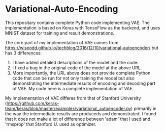 # Variational-Auto-Encoding
This repositary contains complete Python code implementing VAE. The implementation is based on Keras with TensoFlow as the backend, and uses MNIST dataset for training and result demonstrations.

The core part of my implementation of VAE comes from https://wiseodd.github.io/techblog/2016/12/10/variational-autoencoder/ but has 3 differences:
1. I have added detailed descriptions of the model and the code.
2. I fixed a bug in the original code of the model at the above URL.
3. More importantly, the URL above does not provide complete Python code that can be run for not only training the model but also demonstrating the intermediate results of encoding and decoding part of VAE. My code here is a complete implementation of VAE.

My implementation of VAE differes from that of Stanford University (https://github.com/keras-team/keras/blob/master/examples/variational_autoencoder.py) primarily in the way the intermediate results are produceds and demonstrated. I found that it does not make a lot of difference between 'adam' that I used and 'rmsprop' that Stanford U. used as optimizer.
